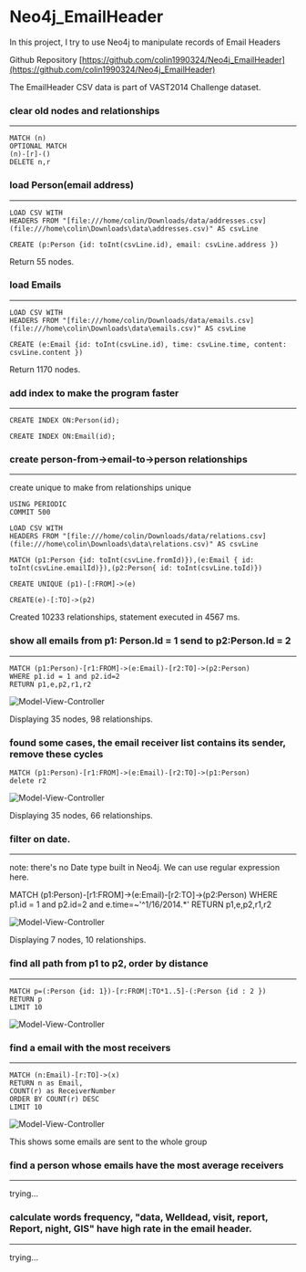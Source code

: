 # Neo4j_EmailHeader
In this project, I try to use Neo4j to manipulate records of Email Headers

Github Repository  [https://github.com/colin1990324/Neo4j_EmailHeader](https://github.com/colin1990324/Neo4j_EmailHeader)

The EmailHeader CSV data is part of VAST2014 Challenge dataset.

### clear old nodes and relationships
-------------------------------------------------------------------------------

    MATCH (n)
    OPTIONAL MATCH
    (n)-[r]-()
    DELETE n,r

### load Person(email address)
-------------------------------------------------------------------------------

    LOAD CSV WITH
    HEADERS FROM "[file:///home/colin/Downloads/data/addresses.csv](file:///home\colin\Downloads\data\addresses.csv)" AS csvLine

    CREATE (p:Person {id: toInt(csvLine.id), email: csvLine.address })

Return 55 nodes.

### load Emails
-------------------------------------------------------------------------------

    LOAD CSV WITH
    HEADERS FROM "[file:///home/colin/Downloads/data/emails.csv](file:///home\colin\Downloads\data\emails.csv)" AS csvLine

    CREATE (e:Email {id: toInt(csvLine.id), time: csvLine.time, content: csvLine.content })

Return 1170 nodes.

### add index to make the program faster
-------------------------------------------------------------------------------

    CREATE INDEX ON:Person(id);

    CREATE INDEX ON:Email(id);

### create person-from->email-to->person relationships
-------------------------------------------------------------------------------
create unique to make from relationships unique

    USING PERIODIC
    COMMIT 500

    LOAD CSV WITH
    HEADERS FROM "[file:///home/colin/Downloads/data/relations.csv](file:///home\colin\Downloads\data\relations.csv)" AS csvLine

    MATCH (p1:Person {id: toInt(csvLine.fromId)}),(e:Email { id: toInt(csvLine.emailId)}),(p2:Person{ id: toInt(csvLine.toId)})

    CREATE UNIQUE (p1)-[:FROM]->(e)

    CREATE(e)-[:TO]->(p2)

Created 10233 relationships, statement executed in 4567 ms.

### show all emails from p1: Person.Id = 1 send to p2:Person.Id = 2
-------------------------------------------------------------------------------

    MATCH (p1:Person)-[r1:FROM]->(e:Email)-[r2:TO]->(p2:Person)
    WHERE p1.id = 1 and p2.id=2
    RETURN p1,e,p2,r1,r2

![Model-View-Controller](https://github.com/colin1990324/Neo4j_EmailHeader/blob/master/data/image/Screen%20Shot%202015-05-19%20at%204.05.43%20PM.png)

Displaying 35 nodes, 98 relationships.

### found some cases, the email receiver list contains its sender, remove these cycles

    MATCH (p1:Person)-[r1:FROM]->(e:Email)-[r2:TO]->(p1:Person)
    delete r2

![Model-View-Controller](https://github.com/colin1990324/Neo4j_EmailHeader/blob/master/data/image/Screen%20Shot%202015-05-19%20at%204.08.43%20PM.png)

Displaying 35 nodes, 66
relationships.

### filter on date.
-------------------------------------------------------------------------------
note: there's no Date type built in Neo4j. We can use regular expression here.

MATCH (p1:Person)-[r1:FROM]->(e:Email)-[r2:TO]->(p2:Person)
WHERE p1.id = 1 and p2.id=2 and e.time=~'^1/16/2014.*'
RETURN p1,e,p2,r1,r2

![Model-View-Controller](https://github.com/colin1990324/Neo4j_EmailHeader/blob/master/data/image/Screen%20Shot%202015-05-19%20at%204.09.56%20PM.png)

Displaying 7 nodes, 10 relationships.

### find all path from p1 to p2, order by distance
-------------------------------------------------------------------------------

    MATCH p=(:Person {id: 1})-[r:FROM|:TO*1..5]-(:Person {id : 2 })
    RETURN p
    LIMIT 10

![Model-View-Controller](https://github.com/colin1990324/Neo4j_EmailHeader/blob/master/data/image/Screen%20Shot%202015-05-19%20at%205.40.57%20PM.png)

### find a email with the most receivers
-------------------------------------------------------------------------------

    MATCH (n:Email)-[r:TO]->(x)
    RETURN n as Email,
    COUNT(r) as ReceiverNumber
    ORDER BY COUNT(r) DESC
    LIMIT 10

![Model-View-Controller](https://github.com/colin1990324/Neo4j_EmailHeader/blob/master/data/image/Screen%20Shot%202015-05-19%20at%205.02.37%20PM.png)

This shows some emails are sent to the whole group

### find a person whose emails have the most average receivers
-------------------------------------------------------------------------------
trying…

### calculate words frequency, "data, Welldead, visit, report, Report, night, GIS" have high rate in the email header.
-------------------------------------------------------------------------------
trying…
 

 

 